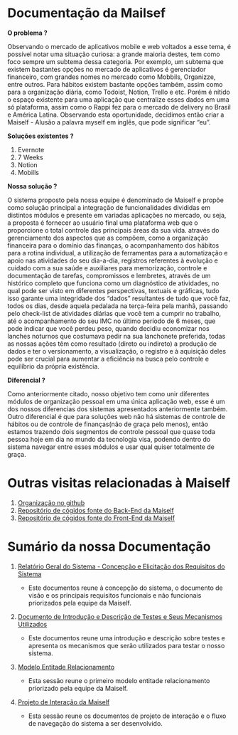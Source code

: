 # Documentação da Mailsef
**O problema ?**

Observando o mercado de aplicativos mobile e web voltados a esse tema, é possível notar uma situação curiosa: a grande maioria destes, tem como foco sempre um subtema dessa categoria. Por exemplo, um subtema que existem bastantes opções no mercado de aplicativos é gerenciador financeiro, com grandes nomes no mercado como Mobbils, Organizze, entre outros. Para hábitos existem bastante opções também, assim como para a organização diária, como Todoist, Notion, Trello e etc. Porém é nítido o espaço existente para uma aplicação que centralize esses dados em uma só plataforma, assim como o Rappi fez para o mercado de delivery no Brasil e América Latina. Observando esta oportunidade, decidimos então criar a Maiself - Alusão a palavra myself em inglês, que pode significar “eu”.


**Soluções existentes ?**

1. Evernote
2. 7 Weeks
3. Notion
4. Mobills

**Nossa solução ?**

O sistema proposto pela nossa equipe é denominado de Maiself e propõe como solução principal a integração de funcionalidades divididas em distintos módulos e presente em variadas aplicações no mercado, ou seja, a proposta é fornecer ao usuário final uma plataforma web que o proporcione o total controle das principais áreas da sua vida. através do gerenciamento dos aspectos que as compõem, como a organização financeira para o domínio das finanças, o acompanhamento dos hábitos para a rotina individual, a utilização de ferramentas para a automatização e apoio nas atividades do seu dia-a-dia, registros referentes à evolução e cuidado com a sua saúde e auxiliares para memorização, controle e documentação de tarefas, compromissos e lembretes, através de um histórico completo que funciona como um diagnóstico de atividades, no qual pode ser visto em diferentes perspectivas, textuais e gráficas, tudo isso garante uma integridade dos “dados” resultantes de tudo que você faz, todos os dias, desde aquela pedalada na terça-feira pela manhã, passando pelo check-list de atividades diárias que você tem a cumprir no trabalho, até o acompanhamento do seu IMC no último período de 6 meses, que pode indicar que você perdeu peso, quando decidiu economizar nos lanches noturnos que costumava pedir na sua lanchonete preferida, todas as nossas ações têm como resultado (direto ou indireto) a produção de dados e ter o versionamento, a visualização, o registro e à aquisição deles pode ser crucial para aumentar a eficiência na busca pelo controle e equilíbrio da própria existência.

**Diferencial ?**

Como anteriormente citado, nosso objetivo tem como unir diferentes módulos de organização pessoal em uma única aplicação web, esse é um dos nossos diferencias dos sistemas apresentados anteriormente também. Outro diferencial é que para  soluções web não há sistemas de controle de hábitos ou de controle de finanças(não de graça pelo menos), então estamos trazendo dois segmentos de controle pessoal que quase toda pessoa hoje em dia no mundo da tecnologia visa, podendo dentro do sistema navegar entre esses módulos e usar qual quiser totalmente de graça.


# Outras visitas relacionadas à Maiself

1. [Organização no github](https://github.com/maiselfy)
2. [Repositório de cógidos fonte do Back-End da Maiself](https://github.com/maiselfy/backend)
3. [Repositório de cógidos fonte do Front-End da Maiself](https://github.com/maiselfy/frontend)


# Sumário da nossa Documentação

1. [Relatório Geral do Sistema - Concepção e Elicitação dos Requisitos do Sistema](https://github.com/italolima04/maiself-documentacao/blob/master/Relat%C3%B3rio%20Maiself.pdf)
    * Este documentos reune à concepção do sistema, o documento de visão e os principais requisitos funcionais e não funcionais priorizados pela equipe da Maiself.

2. [Documento de Introdução e Descrição de Testes e Seus Mecanismos Utilizados](https://github.com/italolima04/maiself-documentacao/blob/master/teste-jest.pdf)
    * Este documentos reune uma introdução e descrição sobre testes e apresenta os mecanismos que serão utilizados para testar o nosso sistema.

3. [Modelo Entitade Relacionamento](https://github.com/italolima04/maiself-documentacao/blob/master/MER.png)
    * Esta sessão reune o primeiro modelo entitade relacionamento priorizado pela equipe da Maiself.

4. [Projeto de Interação da Maiself](https://github.com/italolima04/maiself-documentacao/blob/master/FluxoNavega%C3%A7%C3%A3o.jpg)
    * Esta sessão reune os documentos de projeto de interação e o fluxo de navegação do sistema a ser desenvolvido.
